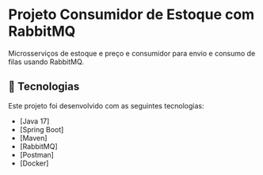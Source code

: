 # Projeto Consumidor de Estoque com RabbitMQ

Microsserviços de estoque e preço e consumidor para envio e consumo de filas usando RabbitMQ.

## 🚀 Tecnologias

Este projeto foi desenvolvido com as seguintes tecnologias:

- [Java 17]
- [Spring Boot]
- [Maven]
- [RabbitMQ]
- [Postman]
- [Docker]
